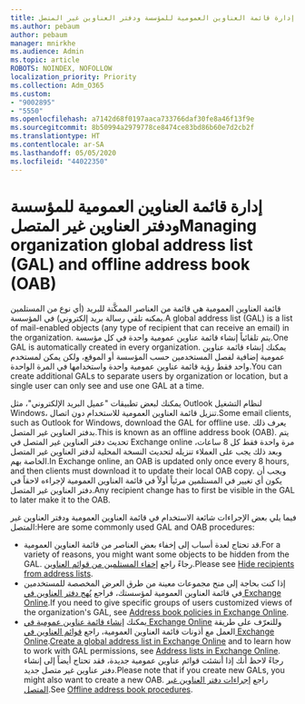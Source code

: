 ```yaml
---
title: إدارة قائمة العناوين العمومية للمؤسسة ودفتر العناوين غير المتصل
ms.author: pebaum
author: pebaum
manager: mnirkhe
ms.audience: Admin
ms.topic: article
ROBOTS: NOINDEX, NOFOLLOW
localization_priority: Priority
ms.collection: Adm_O365
ms.custom:
- "9002895"
- "5550"
ms.openlocfilehash: a7142d68f0197aaca733766daf30fe8a46f13f9e
ms.sourcegitcommit: 8b50994a2979778ce8474ce83bd86b60e7d2cb2f
ms.translationtype: HT
ms.contentlocale: ar-SA
ms.lasthandoff: 05/05/2020
ms.locfileid: "44022350"
---
```

# <a name="managing-organization-global-address-list-gal-and-offline-address-book-oab"></a><span data-ttu-id="623f5-102">إدارة قائمة العناوين العمومية للمؤسسة ودفتر العناوين غير المتصل</span><span class="sxs-lookup"><span data-stu-id="623f5-102">Managing organization global address list (GAL) and offline address book (OAB)</span></span>

<span data-ttu-id="623f5-103">قائمة العناوين العمومية هي قائمة من العناصر الممكَّنة للبريد (أي نوع من المستلمين يمكنه تلقي رسالة بريد إلكتروني) في المؤسسة.</span><span class="sxs-lookup"><span data-stu-id="623f5-103">A global address list (GAL) is a list of mail-enabled objects (any type of recipient that can receive an email) in the organization.</span></span> <span data-ttu-id="623f5-104">يتم تلقائياً إنشاء قائمة عناوين عمومية واحدة في كل مؤسسة.</span><span class="sxs-lookup"><span data-stu-id="623f5-104">One GAL is automatically created in every organization.</span></span> <span data-ttu-id="623f5-105">يمكنك إنشاء قائمة عناوين عمومية إضافية لفصل المستخدمين حسب المؤسسة أو الموقع، ولكن يمكن لمستخدم واحد فقط رؤية قائمة عناوين عمومية واحدة واستخدامها في المرة الواحدة.</span><span class="sxs-lookup"><span data-stu-id="623f5-105">You can create additional GALs to separate users by organization or location, but a single user can only see and use one GAL at a time.</span></span>

<span data-ttu-id="623f5-106">يمكنك لبعض تطبيقات "عميل البريد الإلكتروني"، مثل Outlook لنظام التشغيل Windows، تنزيل قائمة العناوين العمومية للاستخدام دون اتصال.</span><span class="sxs-lookup"><span data-stu-id="623f5-106">Some email clients, such as Outlook for Windows, download the GAL for offline use.</span></span> <span data-ttu-id="623f5-107">يعرف ذلك بدفتر العناوين غير المتصل.</span><span class="sxs-lookup"><span data-stu-id="623f5-107">This is known as an offline address book (OAB).</span></span> <span data-ttu-id="623f5-108">يتم تحديث دفتر العناوين غير المتصل في Exchange online مرة واحدة فقط كل 8 ساعات، وبعد ذلك يجب على العملاء تنزيله لتحديث النسخة المحلية لدفتر العناوين غير المتصل الخاصة بهم.</span><span class="sxs-lookup"><span data-stu-id="623f5-108">In Exchange online, an OAB is updated only once every 8 hours, and then clients must download it to update their local OAB copy.</span></span> <span data-ttu-id="623f5-109">ويجب أن يكون أي تغيير في المستلمين مرئياً أولاً في قائمة العناوين العمومية لإجراءه لاحقاً في دفتر العناوين غير المتصل.</span><span class="sxs-lookup"><span data-stu-id="623f5-109">Any recipient change has to first be visible in the GAL to later make it to the OAB.</span></span>

<span data-ttu-id="623f5-110">فيما يلي بعض الإجراءات شائعة الاستخدام في قائمة العناوين العمومية ودفتر العناوين غير المتصل:</span><span class="sxs-lookup"><span data-stu-id="623f5-110">Here are some commonly used GAL and OAB procedures:</span></span>

- <span data-ttu-id="623f5-111">قد تحتاج لعدة أسباب إلى إخفاء بعض العناصر من قائمة العناوين العمومية.</span><span class="sxs-lookup"><span data-stu-id="623f5-111">For a variety of reasons, you might want some objects to be hidden from the GAL.</span></span> <span data-ttu-id="623f5-112">رجاءً راجع [إخفاء المستلمين من قوائم العناوين](https://docs.microsoft.com/exchange/address-books/address-lists/manage-address-lists#hide-recipients-from-address-lists).</span><span class="sxs-lookup"><span data-stu-id="623f5-112">Please see [Hide recipients from address lists](https://docs.microsoft.com/exchange/address-books/address-lists/manage-address-lists#hide-recipients-from-address-lists).</span></span>
- <span data-ttu-id="623f5-113">إذا كنت بحاجة إلى منح مجموعات معينة من طرق العرض المخصصة للمستخدمين في قائمة العناوين العمومية لمؤسستك، فراجع [نُهج دفتر العناوين في Exchange Online](https://docs.microsoft.com/exchange/address-books/address-book-policies/address-book-policies).</span><span class="sxs-lookup"><span data-stu-id="623f5-113">If you need to give specific groups of users customized views of the organization's GAL, see [Address book policies in Exchange Online](https://docs.microsoft.com/exchange/address-books/address-book-policies/address-book-policies).</span></span>
- <span data-ttu-id="623f5-114">يمكنك [إنشاء قائمة عناوين عمومية في Exchange Online](https://docs.microsoft.com/exchange/address-books/address-lists/create-global-address-list) وللتعرّف على طريقة العمل مع أذونات قائمة العناوين العمومية، راجع [قوائم العناوين في Exchange Online](https://docs.microsoft.com/exchange/address-books/address-lists/address-lists).</span><span class="sxs-lookup"><span data-stu-id="623f5-114">[Create a global address list in Exchange Online](https://docs.microsoft.com/exchange/address-books/address-lists/create-global-address-list) and to learn how to work with GAL permissions, see [Address lists in Exchange Online](https://docs.microsoft.com/exchange/address-books/address-lists/address-lists).</span></span> <span data-ttu-id="623f5-115">رجاءً لاحظ أنك إذا أنشئت قوائم عناوين عمومية جديدة، فقد تحتاج أيضاً إلى إنشاء دفتر عناوين غير متصل جديد.</span><span class="sxs-lookup"><span data-stu-id="623f5-115">Please note that if you create new GALs, you might also want to create a new OAB.</span></span> <span data-ttu-id="623f5-116">راجع [إجراءات دفتر العناوين غير المتصل](https://docs.microsoft.com/exchange/address-books/offline-address-books/offline-address-book-procedures).</span><span class="sxs-lookup"><span data-stu-id="623f5-116">See [Offline address book procedures](https://docs.microsoft.com/exchange/address-books/offline-address-books/offline-address-book-procedures).</span></span>
